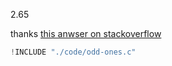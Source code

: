2.65

thanks [this anwser on stackoverflow](http://stackoverflow.com/a/9133406)

```c
!INCLUDE "./code/odd-ones.c"
```
